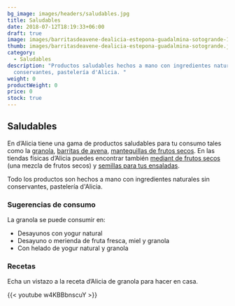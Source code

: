 ```yaml
---
bg_image: images/headers/saludables.jpg
title: Saludables
date: 2018-07-12T18:19:33+06:00
draft: true
image: images/barritasdeavene-dealicia-estepona-guadalmina-sotogrande-1024.jpg
thumb: images/barritasdeavene-dealicia-estepona-guadalmina-sotogrande.jpg
category:
  - Saludables
description: "Productos saludables hechos a mano con ingredientes naturales sin
  conservantes, pastelería d'Alicia. "
weight: 0
productWeight: 0
price: 0
stock: true
---
```

## Saludables

En d’Alicia tiene una gama de productos saludables para tu consumo tales como la [granola](https://www.dealicia.com/product/saludables/granola/), [barritas de avena](https://www.dealicia.com/product/saludables/barritasdeavena/),  [mantequillas de frutos secos](/product/mantequillas "mantequillas de frutos secos"). En las tiendas físicas d’Alicia puedes encontrar también [mediant de frutos secos](https://www.dealicia.com/product/saludables/mediant-500g/) (una mezcla de frutos secos) y [semillas para tus ensaladas](https://www.dealicia.com/product/saludables/semillas-ensalada/).

Todo los productos son hechos a mano con ingredientes naturales sin conservantes, pastelería d'Alicia. 

### Sugerencias de consumo

La granola se puede consumir en:

* Desayunos con yogur natural
* Desayuno o merienda de fruta fresca, miel y granola
* Con helado de yogur natural y granola

### Recetas

Echa un vistazo a la receta d’Alicia de granola para hacer en casa.

{{< youtube w4KBBbnscuY >}}